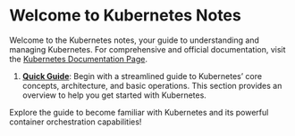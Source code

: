 # Welcome to Kubernetes Notes

Welcome to the Kubernetes notes, your guide to understanding and managing Kubernetes. For comprehensive and official documentation, visit the [Kubernetes Documentation Page](https://kubernetes.io/docs/home/).

1. **[Quick Guide](quick_guide.md)**: Begin with a streamlined guide to Kubernetes’ core concepts, architecture, and basic operations. This section provides an overview to help you get started with Kubernetes.

Explore the guide to become familiar with Kubernetes and its powerful container orchestration capabilities!
